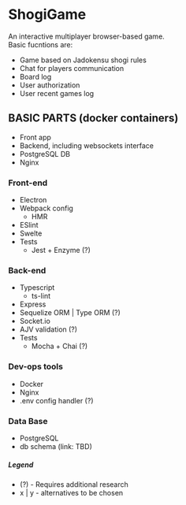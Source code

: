 # ShogiGame
An interactive multiplayer browser-based game.  
Basic fucntions are:
* Game based on Jadokensu shogi rules
* Chat for players communication
* Board log
* User authorization
* User recent games log


## BASIC PARTS (docker containers)
* Front app
* Backend, including websockets interface
* PostgreSQL DB
* Nginx

### Front-end
* Electron
* Webpack config
    * HMR
* ESlint
* Swelte
* Tests
    * Jest + Enzyme (?)

### Back-end
* Typescript
    * ts-lint
* Express
* Sequelize ORM | Type ORM (?)
* Socket.io
* AJV validation (?)
* Tests
    * Mocha + Chai (?)

### Dev-ops tools
* Docker
* Nginx
* .env config handler (?)

### Data Base
* PostgreSQL
* db schema (link: TBD)

##### Legend
* (?) - Requires additional research
* x | y - alternatives to be chosen
